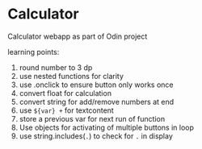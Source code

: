 # Calculator
Calculator webapp as part of Odin project

learning points:
1. round number to 3 dp
2. use nested functions for clarity
3. use .onclick to ensure button only works once
4. convert float for calculation
5. convert string for add/remove numbers at end
6. use `${var} +` for textcontent
7. store a previous var for next run of function
8. Use objects for activating of multiple buttons in loop 
9. use string.includes(`.`) to check for `.` in display
